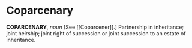 # Coparcenary

**COPARCENARY**, _noun_ \[See [[Coparcener]].\] Partnership in inheritance; joint heirship; joint right of succession or joint succession to an estate of inheritance.